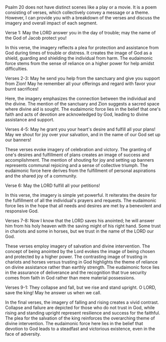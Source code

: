 Psalm 20 does not have distinct scenes like a play or a movie. It is a poem consisting of verses, which collectively convey a message or a theme. However, I can provide you with a breakdown of the verses and discuss the imagery and overall impact of each segment. 

Verse 1:
May the LORD answer you in the day of trouble; 
may the name of the God of Jacob protect you!

In this verse, the imagery reflects a plea for protection and assistance from God during times of trouble or distress. It creates the image of God as a shield, guarding and shielding the individual from harm. The eudaimonic force stems from the sense of reliance on a higher power for help amidst difficulties.

Verses 2-3:
May he send you help from the sanctuary 
and give you support from Zion! 
May he remember all your offerings
and regard with favor your burnt sacrifices!

Here, the imagery emphasizes the connection between the individual and the divine. The mention of the sanctuary and Zion suggests a sacred space where divine aid is sought. The eudaimonic force lies in the belief that one's faith and acts of devotion are acknowledged by God, leading to divine assistance and support.

Verses 4-5:
May he grant you your heart's desire 
and fulfill all your plans! 
May we shout for joy over your salvation, 
and in the name of our God set up our banners!

These verses evoke imagery of celebration and victory. The granting of one's desires and fulfillment of plans creates an image of success and accomplishment. The mention of shouting for joy and setting up banners represents communal rejoicing and a sense of collective triumph. The eudaimonic force here derives from the fulfillment of personal aspirations and the shared joy of a community.

Verse 6:
May the LORD fulfill all your petitions!

In this verse, the imagery is simple yet powerful. It reiterates the desire for the fulfillment of all the individual's prayers and requests. The eudaimonic force lies in the hope that all needs and desires are met by a benevolent and responsive God.

Verses 7-8:
Now I know that the LORD saves his anointed;
he will answer him from his holy heaven
with the saving might of his right hand.
Some trust in chariots and some in horses,
but we trust in the name of the LORD our God.

These verses employ imagery of salvation and divine intervention. The concept of being anointed by the Lord evokes the image of being chosen and protected by a higher power. The contrasting image of trusting in chariots and horses versus trusting in God highlights the theme of reliance on divine assistance rather than earthly strength. The eudaimonic force lies in the assurance of deliverance and the recognition that true security comes from faith in God rather than mere material possessions.

Verses 9-1:
They collapse and fall, 
but we rise and stand upright. 
O LORD, save the king!
May he answer us when we call.

In the final verses, the imagery of falling and rising creates a vivid contrast. Collapse and failure are depicted for those who do not trust in God, while rising and standing upright represent resilience and success for the faithful. The plea for the salvation of the king reinforces the overarching theme of divine intervention. The eudaimonic force here lies in the belief that devotion to God leads to a steadfast and victorious existence, even in the face of adversity.